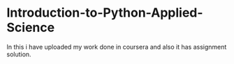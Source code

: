 # Introduction-to-Python-Applied-Science
In this i have uploaded my work done in coursera and also it has assignment solution.
